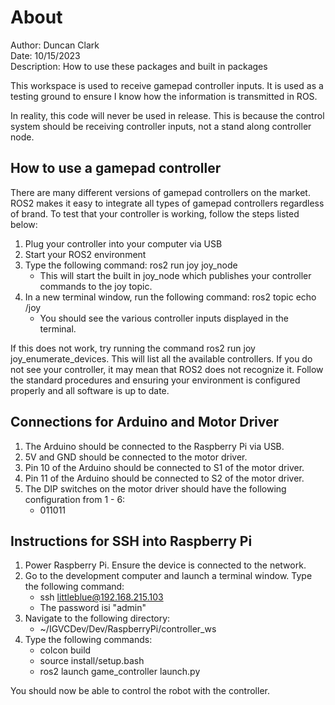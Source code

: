 # About

Author: Duncan Clark  
Date: 10/15/2023  
Description: How to use these packages and built in packages  

This workspace is used to receive gamepad controller inputs. It is used as a testing ground to ensure I know how the information is transmitted in ROS.  

In reality, this code will never be used in release. This is because the control system should be receiving controller inputs, not a stand along controller node.  

## How to use a gamepad controller

There are many different versions of gamepad controllers on the market. ROS2 makes it easy to integrate all types of gamepad controllers regardless of brand. To test that your controller is working, follow the steps listed below:  

1. Plug your controller into your computer via USB
2. Start your ROS2 environment
3. Type the following command: ros2 run joy joy_node
    * This will start the built in joy_node which publishes your controller commands to the joy topic.
4. In a new terminal window, run the following command: ros2 topic echo /joy  
    * You should see the various controller inputs displayed in the terminal.  
  
If this does not work, try running the command ros2 run joy joy_enumerate_devices. This will list all the available controllers. If you do not see your controller, it may mean that ROS2 does not recognize it. Follow the standard procedures and ensuring your environment is configured properly and all software is up to date. 

## Connections for Arduino and Motor Driver

1. The Arduino should be connected to the Raspberry Pi via USB.
2. 5V and GND should be connected to the motor driver.
3. Pin 10 of the Arduino should be connected to S1 of the motor driver.
4. Pin 11 of the Arduino should be connected to S2 of the motor driver.
5. The DIP switches on the motor driver should have the following configuration from 1 - 6:
    * 011011

## Instructions for SSH into Raspberry Pi

1. Power Raspberry Pi. Ensure the device is connected to the network.
2. Go to the development computer and launch a terminal window. Type the following command:
    * ssh littleblue@192.168.215.103
    * The password isi "admin"
3. Navigate to the following directory:
    * ~/IGVCDev/Dev/RaspberryPi/controller_ws
4. Type the following commands:
    * colcon build
    * source install/setup.bash
    * ros2 launch game_controller launch.py

You should now be able to control the robot with the controller.
